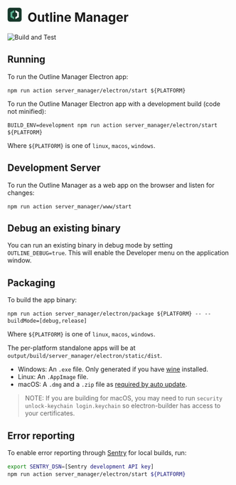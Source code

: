 # <img alt="Outline Manager Logo" src="../docs/resources/logo_manager.png" title="Outline Manager" width="32">&nbsp;&nbsp;Outline Manager

![Build and Test](https://github.com/Jigsaw-Code/outline-apps/actions/workflows/build_and_test_debug_manager.yml/badge.svg?branch=master)

## Running

To run the Outline Manager Electron app:

```
npm run action server_manager/electron/start ${PLATFORM}
```

To run the Outline Manager Electron app with a development build (code not minified):

```
BUILD_ENV=development npm run action server_manager/electron/start ${PLATFORM}
```

Where `${PLATFORM}` is one of `linux`, `macos`, `windows`.

## Development Server

To run the Outline Manager as a web app on the browser and listen for changes:

```
npm run action server_manager/www/start
```

## Debug an existing binary

You can run an existing binary in debug mode by setting `OUTLINE_DEBUG=true`.
This will enable the Developer menu on the application window.

## Packaging

To build the app binary:

```
npm run action server_manager/electron/package ${PLATFORM} -- --buildMode=[debug,release]
```

Where `${PLATFORM}` is one of `linux`, `macos`, `windows`.

The per-platform standalone apps will be at `output/build/server_manager/electron/static/dist`.

- Windows: An `.exe` file. Only generated if you have [wine](https://www.winehq.org/download) installed.
- Linux: An `.AppImage` file.
- macOS: A `.dmg` and a `.zip` file as [required by auto update](https://www.electron.build/mac#target).

> NOTE: If you are building for macOS, you may need to run `security unlock-keychain login.keychain` so electron-builder has access to your certificates.

## Error reporting

To enable error reporting through [Sentry](https://sentry.io/) for local builds, run:

```bash
export SENTRY_DSN=[Sentry development API key]
npm run action server_manager/electron/start ${PLATFORM}
```
